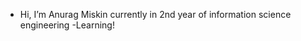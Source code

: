 - Hi, I’m Anurag Miskin currently in 2nd year of information science engineering
-Learning!
<!---
AnuragMiskin/AnuragMiskin is a ✨ special ✨ repository because its `README.md` (this file) appears on your GitHub profile.
You can click the Preview link to take a look at your changes.
--->
